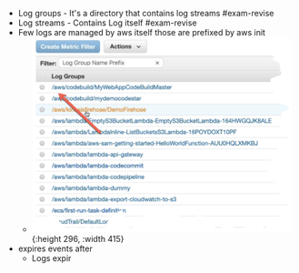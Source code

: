 - Log groups - It's a directory that contains log streams #exam-revise
- Log streams - Contains Log itself #exam-revise
- Few logs are managed by aws itself those are prefixed by aws init
	- ![image.png](../assets/image_1650473846323_0.png){:height 296, :width 415}
- expires events after
	- Logs expir